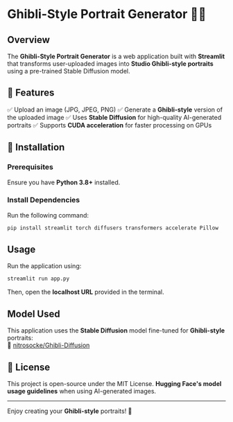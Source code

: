 # Ghibli-Style Portrait Generator 🎨✨

## Overview
The **Ghibli-Style Portrait Generator** is a web application built with **Streamlit** that transforms user-uploaded images into **Studio Ghibli-style portraits** using a pre-trained Stable Diffusion model.

## 🚀 Features
✅  Upload an image (JPG, JPEG, PNG)
✅  Generate a **Ghibli-style** version of the uploaded image
✅  Uses **Stable Diffusion** for high-quality AI-generated portraits
✅  Supports **CUDA acceleration** for faster processing on GPUs

## 🔧 Installation
### Prerequisites
Ensure you have **Python 3.8+** installed.

### Install Dependencies
Run the following command:
```bash
pip install streamlit torch diffusers transformers accelerate Pillow
```

## Usage
Run the application using:
```bash
streamlit run app.py
```
Then, open the **localhost URL** provided in the terminal.

## Model Used
This application uses the **Stable Diffusion** model fine-tuned for **Ghibli-style** portraits:  
🔗 [nitrosocke/Ghibli-Diffusion](https://huggingface.co/nitrosocke/Ghibli-Diffusion)

## 📜 License
This project is open-source under the MIT License. **Hugging Face's model usage guidelines** when using AI-generated images.

---
Enjoy creating your **Ghibli-style** portraits! 🚀

